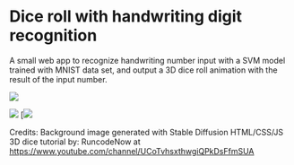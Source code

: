 # Dice roll with handwriting digit recognition 

A small web app to recognize handwriting number input with a SVM model trained with MNIST data set, and output a 3D dice roll animation with the result of the input number.

![](https://github.com/Chrismicrowave/number-guess/blob/main/demo.gif)

![](https://github.com/Chrismicrowave/number-guess/blob/main/app%20flow.png)
[![](blob:https://whimsical.com/96929889-d31e-4dcc-9d07-f2f4cc86a797)


Credits:
Background image generated with Stable Diffusion
HTML/CSS/JS 3D dice tutorial by: RuncodeNow at https://www.youtube.com/channel/UCoTvhsxthwgiQPkDsFfmSUA
